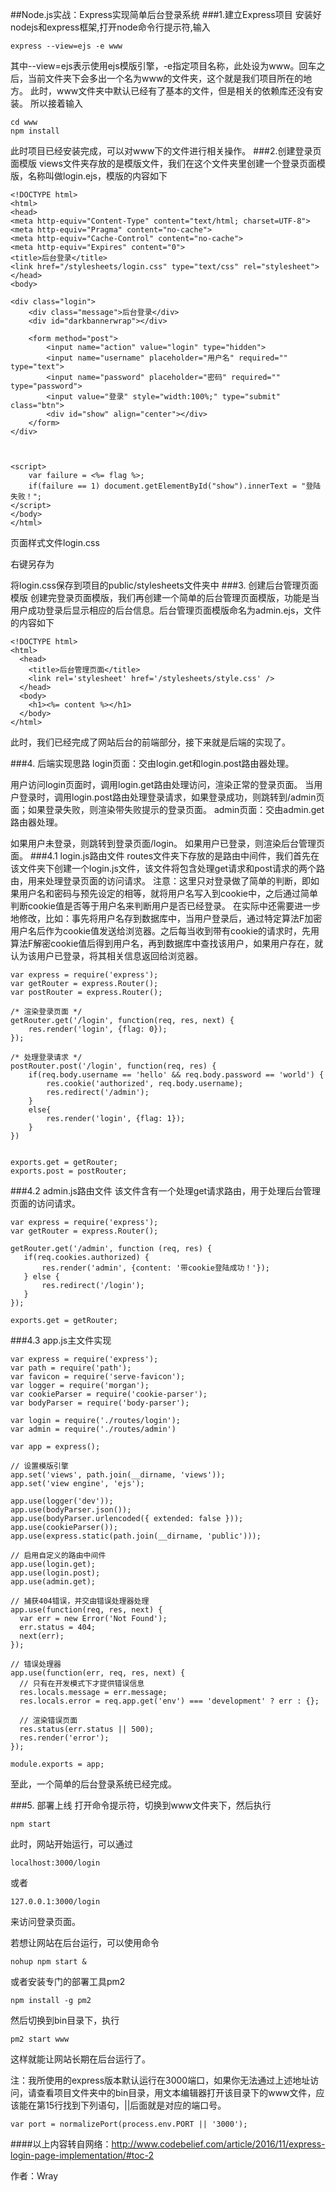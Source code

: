 ##Node.js实战：Express实现简单后台登录系统
###1.建立Express项目
安装好nodejs和express框架,打开node命令行提示符,输入
```
express --view=ejs -e www
```
其中--view=ejs表示使用ejs模版引擎，-e指定项目名称，此处设为www。回车之后，当前文件夹下会多出一个名为www的文件夹，这个就是我们项目所在的地方。 此时，www文件夹中默认已经有了基本的文件，但是相关的依赖库还没有安装。 所以接着输入
```
cd www  
npm install 
```
此时项目已经安装完成，可以对www下的文件进行相关操作。
###2.创建登录页面模版
views文件夹存放的是模版文件，我们在这个文件夹里创建一个登录页面模版，名称叫做login.ejs，模版的内容如下
```
<!DOCTYPE html>  
<html>  
<head>  
<meta http-equiv="Content-Type" content="text/html; charset=UTF-8">  
<meta http-equiv="Pragma" content="no-cache">  
<meta http-equiv="Cache-Control" content="no-cache">  
<meta http-equiv="Expires" content="0">  
<title>后台登录</title>  
<link href="/stylesheets/login.css" type="text/css" rel="stylesheet">
</head>  
<body>

<div class="login">  
    <div class="message">后台登录</div>
    <div id="darkbannerwrap"></div>

    <form method="post">
        <input name="action" value="login" type="hidden">
        <input name="username" placeholder="用户名" required="" type="text">
        <input name="password" placeholder="密码" required="" type="password">
        <input value="登录" style="width:100%;" type="submit" class="btn">
        <div id="show" align="center"></div>
    </form>
</div>



<script>  
    var failure = <%= flag %>;
    if(failure == 1) document.getElementById("show").innerText = "登陆失败！";
</script>  
</body>  
</html>  
```
页面样式文件login.css

右键另存为

将login.css保存到项目的public/stylesheets文件夹中
###3. 创建后台管理页面模版
创建完登录页面模版，我们再创建一个简单的后台管理页面模版，功能是当用户成功登录后显示相应的后台信息。后台管理页面模版命名为admin.ejs，文件的内容如下
```
<!DOCTYPE html>  
<html>  
  <head>
    <title>后台管理页面</title>
    <link rel='stylesheet' href='/stylesheets/style.css' />
  </head>
  <body>
    <h1><%= content %></h1>
  </body>
</html>  
```
此时，我们已经完成了网站后台的前端部分，接下来就是后端的实现了。

###4. 后端实现思路
login页面：交由login.get和login.post路由器处理。

用户访问login页面时，调用login.get路由处理访问，渲染正常的登录页面。
当用户登录时，调用login.post路由处理登录请求，如果登录成功，则跳转到/admin页面；如果登录失败，则渲染带失败提示的登录页面。
admin页面：交由admin.get路由器处理。

如果用户未登录，则跳转到登录页面/login。
如果用户已登录，则渲染后台管理页面。
###4.1 login.js路由文件
routes文件夹下存放的是路由中间件，我们首先在该文件夹下创建一个login.js文件，该文件将包含处理get请求和post请求的两个路由，用来处理登录页面的访问请求。 
注意：这里只对登录做了简单的判断，即如果用户名和密码与预先设定的相等，就将用户名写入到cookie中，之后通过简单判断cookie值是否等于用户名来判断用户是否已经登录。 在实际中还需要进一步地修改，比如：事先将用户名存到数据库中，当用户登录后，通过特定算法F加密用户名后作为cookie值发送给浏览器。之后每当收到带有cookie的请求时，先用算法F解密cookie值后得到用户名，再到数据库中查找该用户，如果用户存在，就认为该用户已登录，将其相关信息返回给浏览器。
```
var express = require('express');  
var getRouter = express.Router();  
var postRouter = express.Router();

/* 渲染登录页面 */
getRouter.get('/login', function(req, res, next) {  
    res.render('login', {flag: 0});
});

/* 处理登录请求 */
postRouter.post('/login', function(req, res) {  
    if(req.body.username == 'hello' && req.body.password == 'world') {
        res.cookie('authorized', req.body.username);
        res.redirect('/admin');
    }
    else{
        res.render('login', {flag: 1});
    }
})


exports.get = getRouter;  
exports.post = postRouter;  
```
###4.2 admin.js路由文件
该文件含有一个处理get请求路由，用于处理后台管理页面的访问请求。
```
var express = require('express');  
var getRouter = express.Router();

getRouter.get('/admin', function (req, res) {  
   if(req.cookies.authorized) {
       res.render('admin', {content: '带cookie登陆成功！'});
   } else {
       res.redirect('/login');
   }
});

exports.get = getRouter; 
```
###4.3 app.js主文件实现
```
var express = require('express');  
var path = require('path');  
var favicon = require('serve-favicon');  
var logger = require('morgan');  
var cookieParser = require('cookie-parser');  
var bodyParser = require('body-parser');

var login = require('./routes/login');  
var admin = require('./routes/admin')

var app = express();

// 设置模版引擎
app.set('views', path.join(__dirname, 'views'));  
app.set('view engine', 'ejs');

app.use(logger('dev'));  
app.use(bodyParser.json());  
app.use(bodyParser.urlencoded({ extended: false }));  
app.use(cookieParser());  
app.use(express.static(path.join(__dirname, 'public')));

// 启用自定义的路由中间件
app.use(login.get);  
app.use(login.post);  
app.use(admin.get);

// 捕获404错误，并交由错误处理器处理
app.use(function(req, res, next) {  
  var err = new Error('Not Found');
  err.status = 404;
  next(err);
});

// 错误处理器
app.use(function(err, req, res, next) {  
  // 只有在开发模式下才提供错误信息
  res.locals.message = err.message;
  res.locals.error = req.app.get('env') === 'development' ? err : {};

  // 渲染错误页面
  res.status(err.status || 500);
  res.render('error');
});

module.exports = app;  
```
至此，一个简单的后台登录系统已经完成。

###5. 部署上线
打开命令提示符，切换到www文件夹下，然后执行
```
npm start  
```
此时，网站开始运行，可以通过
```
localhost:3000/login  
```
或者
```
127.0.0.1:3000/login  
```
来访问登录页面。

若想让网站在后台运行，可以使用命令
```
nohup npm start &  
```
或者安装专门的部署工具pm2
```
npm install -g pm2  
```
然后切换到bin目录下，执行
```
pm2 start www  
```
这样就能让网站长期在后台运行了。

注：我所使用的express版本默认运行在3000端口，如果你无法通过上述地址访问，请查看项目文件夹中的bin目录，用文本编辑器打开该目录下的www文件，应该能在第15行找到下列语句，||后面就是对应的端口号。
```
var port = normalizePort(process.env.PORT || '3000');  
```

####以上内容转自网络：http://www.codebelief.com/article/2016/11/express-login-page-implementation/#toc-2

作者：Wray